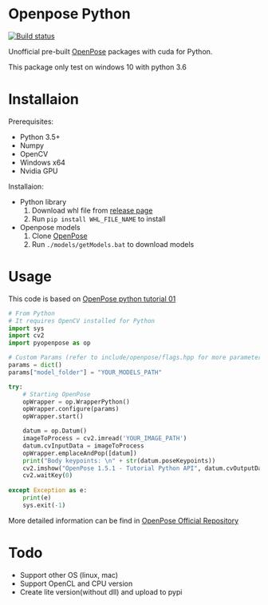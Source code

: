 # Openpose Python

[![Build status](https://ci.appveyor.com/api/projects/status/kjc2uttibxo5b4uo?svg=true)](https://ci.appveyor.com/project/ZWhitey/openpose-python)

Unofficial pre-built [OpenPose](https://github.com/CMU-Perceptual-Computing-Lab/openpose) packages with cuda for Python.

This package only test on windows 10 with python 3.6 
# Installaion

Prerequisites:

* Python 3.5+
* Numpy
* OpenCV
* Windows x64
* Nvidia GPU

Installaion:

* Python library
    1. Download whl file from [release page](https://github.com/ZWhitey/openpose-python/releases)
    2. Run `pip install WHL_FILE_NAME` to install
* Openpose models  
    1. Clone [OpenPose](https://github.com/CMU-Perceptual-Computing-Lab/openpose) 
    2. Run `./models/getModels.bat` to download models

# Usage

This code is based on [OpenPose python tutorial 01](https://github.com/CMU-Perceptual-Computing-Lab/openpose/tree/master/examples/tutorial_api_python)
```python
# From Python
# It requires OpenCV installed for Python
import sys
import cv2
import pyopenpose as op

# Custom Params (refer to include/openpose/flags.hpp for more parameters)
params = dict()
params["model_folder"] = "YOUR_MODELS_PATH"

try:
    # Starting OpenPose
    opWrapper = op.WrapperPython()
    opWrapper.configure(params)
    opWrapper.start()

    datum = op.Datum()
    imageToProcess = cv2.imread('YOUR_IMAGE_PATH')
    datum.cvInputData = imageToProcess
    opWrapper.emplaceAndPop([datum])
    print("Body keypoints: \n" + str(datum.poseKeypoints))
    cv2.imshow("OpenPose 1.5.1 - Tutorial Python API", datum.cvOutputData)
    cv2.waitKey(0)
    
except Exception as e:
    print(e)
    sys.exit(-1)
```
More detailed information can be find in [OpenPose Official Repository](https://github.com/CMU-Perceptual-Computing-Lab/openpose)


# Todo

- Support other OS (linux, mac)
- Support OpenCL and CPU version
- Create lite version(without dll) and upload to pypi

